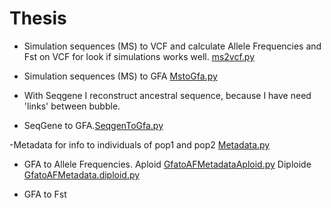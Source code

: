 # Thesis

- Simulation sequences (MS) to VCF and calculate Allele Frequencies and Fst on VCF for look if simulations works well. 
[ms2vcf.py](ms2vcf.py) 

- Simulation sequences (MS) to GFA [MstoGfa.py](Thesis/MstoGfa.py)

- With Seqgene I reconstruct ancestral sequence, because I have need 'links' between bubble.

- SeqGene to GFA.[SeqgenToGfa.py](Thesis/SeqgenToGfa.py)

-Metadata for info to individuals of pop1 and pop2 [Metadata.py](Thesis/Metadata.py)

- GFA to Allele Frequencies.
Aploid [GfatoAFMetadataAploid.py](Thesis/GfatoAFMetadataAploid.py)
Diploide [GfatoAFMetadata.diploid.py](Thesis/GfatoAFMetadata.diploid.py)

- GFA to Fst

